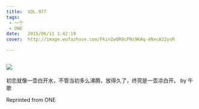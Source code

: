 ```yaml
---
title:	VOL.977
tags:
 - 一个
 - ONE
date:	2015/06/11 1:42:19
cover:	http://image.wufazhuce.com/FkinIwQR8cFNs9KAq-eNxcA22ysR

---
```

![](http://image.wufazhuce.com/FkinIwQR8cFNs9KAq-eNxcA22ysR)
---

初恋就像一壶白开水，不管当初多么沸腾，放得久了，终究是一壶凉白开。 by 午歌
 
Reprinted from ONE

